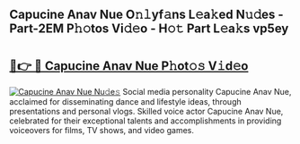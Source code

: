 ## Capucine Anav Nue O𝚗𝚕yf𝚊ns L𝚎a𝚔ed N𝚞𝚍es - Part-2EM P𝚑𝚘tos Vi𝚍𝚎o - H𝚘𝚝 Part L𝚎a𝚔s vp5ey

# <h2><a href="http://kf41w8l.oniu.top/?m=Capucine+Anav+Nue">🔗👉 🔴 Capucine Anav Nue P𝚑ot𝚘𝚜 V𝚒d𝚎o</a></h2>

[![Capucine Anav Nue Nu𝚍e𝚜](https://i.imgur.com/0qMVB7G.gif)](http://kf41w8l.oniu.top/?m=Capucine+Anav+Nue)
Social media personality Capucine Anav Nue, acclaimed for disseminating dance and lifestyle ideas, through presentations and personal vlogs. Skilled voice actor Capucine Anav Nue, celebrated for their exceptional talents and accomplishments in providing voiceovers for films, TV shows, and video games.  
